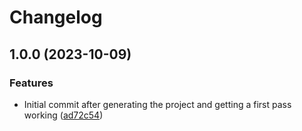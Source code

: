 # Changelog

## 1.0.0 (2023-10-09)


### Features

* Initial commit after generating the project and getting a first pass working ([ad72c54](https://github.com/brentm5/asdf-datadog-static-analyzer/commit/ad72c54c9f001e1ac9ab55bec797b77f347aec30))
